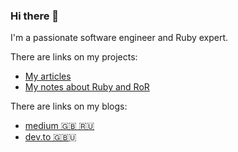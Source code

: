 ### Hi there 👋

<!--
**kopylovvlad/kopylovvlad** is a ✨ _special_ ✨ repository because its `README.md` (this file) appears on your GitHub profile.

Here are some ideas to get you started:

- 🔭 I’m currently working on ...
- 🌱 I’m currently learning ...
- 👯 I’m looking to collaborate on ...
- 🤔 I’m looking for help with ...
- 💬 Ask me about ...
- 📫 How to reach me: ...
- 😄 Pronouns: ...
- ⚡ Fun fact: ...
-->

I'm a passionate software engineer and Ruby expert.

There are links on my projects:
- [My articles](https://github.com/kopylovvlad/articles)
- [My notes about Ruby and RoR](https://github.com/kopylovvlad/tricky_ruby)

There are links on my blogs:
- [medium 🇬🇧 🇷🇺](https://kopilov-vlad.medium.com)
- [dev.to 🇬🇧](https://dev.to/kopylov_vlad)🇺
